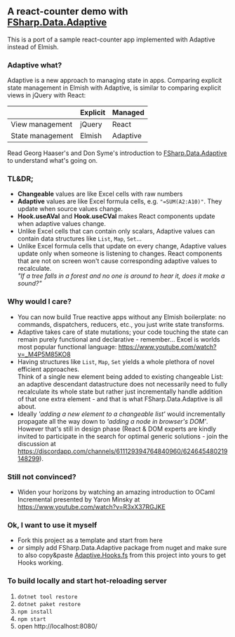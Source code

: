 
## A react-counter demo with  [FSharp.Data.Adaptive](https://fsprojects.github.io/FSharp.Data.Adaptive/) 

This is a port of a sample react-counter app implemented with Adaptive instead of Elmish.

### Adaptive what?

Adaptive is a new approach to managing state in apps. Comparing explicit state management in Elmish with Adaptive, is similar to comparing explicit views in jQuery with React:

|                  | Explicit | Managed   |
|------------------|----------|-----------|
| View management  | jQuery   | React     |
| State management | Elmish   | Adaptive  |


Read Georg Haaser's and Don Syme's introduction to [FSharp.Data.Adaptive](https://fsprojects.github.io/FSharp.Data.Adaptive/) to understand what's going on.

### TL&DR;

- **Changeable** values are like Excel cells with raw numbers
- **Adaptive** values are like Excel formula cells, e.g. `"=SUM(A2:A10)"`. They update when source values change.
- **Hook.useAVal** and **Hook.useCVal** makes React components update when adaptive values change.
- Unlike Excel cells that can contain only scalars, Adaptive values can contain data structures like `List`, `Map`, `Set`...
- Unlike Excel formula cells that update on every change, Adaptive values update only when someone is listening to changes. React components that are not on screen won't cause corresponding adaptive values to recalculate.  
*"If a tree falls in a forest and no one is around to hear it, does it make a sound?"*  

### Why would I care?

- You can now build True reactive apps without any Elmish boilerplate: no commands, dispatchers, reducers, etc., you just write state transforms.
- Adaptive takes care of state mutations; your code touching the state can remain purely functional and declarative - remember... Excel is worlds most popular functional language: https://www.youtube.com/watch?v=_M4P5M85KO8
- Having structures like `List`, `Map`, `Set` yields a whole plethora of novel efficient approaches.  
Think of a single new element being added to existing changeable List: an adaptive descendant datastructure does not necessarily need to fully recalculate its whole state but rather just incrementally handle addition of that one extra element - and that is what FSharp.Data.Adaptive is all about.
- Ideally *'adding a new element to a changeable list'* would incrementally propagate all the way down to *'adding a node in browser's DOM'*. However that's still in design phase (React & DOM experts are kindly invited to participate in the search for optimal generic solutions - join the discussion at https://discordapp.com/channels/611129394764840960/624645480219148299).

### Still not convinced?

- Widen your horizons by watching an amazing introduction to OCaml Incremental presented by Yaron Minsky at https://www.youtube.com/watch?v=R3xX37RGJKE

### Ok, I want to use it myself

- Fork this project as a template and start from here
- *or* simply add FSharp.Data.Adaptive package from nuget 
  and make sure to also copy&paste [Adaptive.Hooks.fs](src/Adaptive.Hooks.fs) from this project into yours to get Hooks working.

### To build locally and start hot-reloading server
1. `dotnet tool restore`
2. `dotnet paket restore`
3. `npm install`
4. `npm start`
5. open http://localhost:8080/

